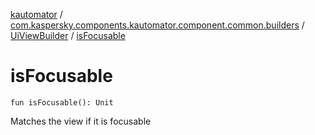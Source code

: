 [kautomator](../../index.md) / [com.kaspersky.components.kautomator.component.common.builders](../index.md) / [UiViewBuilder](index.md) / [isFocusable](./is-focusable.md)

# isFocusable

`fun isFocusable(): Unit`

Matches the view if it is focusable

